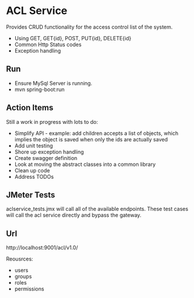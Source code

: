 # ACL Service
Provides CRUD functionality for the access control list of the system.

* Using GET, GET{id}, POST, PUT{id}, DELETE{id}
* Common Http Status codes
* Exception handling

## Run
* Ensure MySql Server is running.
* mvn spring-boot:run

## Action Items
Still a work in progress with lots to do:
* Simplify API - example: add children accepts a list of objects, which implies the object is saved when only the ids are actually saved
* Add unit testing
* Shore up exception handling
* Create swagger definition
* Look at moving the abstract classes into a common library
* Clean up code
* Address TODOs

## JMeter Tests
aclservice_tests.jmx will call all of the available endpoints. These test cases will call the acl service directly and bypass the gateway. 

## Url
http://localhost:9001/acl/v1.0/<resource>

Reousrces:
* users
* groups
* roles
* permissions
